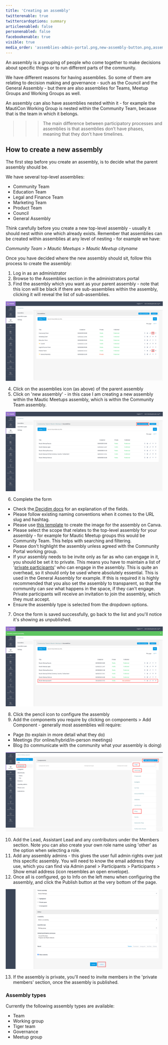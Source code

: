 ```yaml
---
title: 'Creating an assembly'
twitterenable: true
twittercardoptions: summary
articleenabled: false
personenabled: false
facebookenable: true
visible: true
media_order: 'assemblies-admin-portal.png,new-assembly-button.png,assembly-unpublished.png,assembly-components.png,assembly-publish.png'
---
```


An assembly is a grouping of people who come together to make decisions about specific things or to run different parts of the community.

We have different reasons for having assemblies. So some of them are relating to decision making and governance - such as the Council and the General Assembly - but there are also assemblies for Teams, Meetup Groups and Working Groups as well.

An assembly can also have assemblies nested within it - for example the MautiCon Working Group is nested within the Community Team, because that is the team in which it belongs. 

>>> The main difference between participatory processes and assemblies is that assemblies don’t have phases, meaning that they don’t have timelines.

## How to create a new assembly

The first step before you create an assembly, is to decide what the parent assembly should be.

We have several top-level assemblies:

* Community Team
* Education Team
* Legal and Finance Team
* Marketing Team
* Product Team
* Council
* General Assembly

Think carefully before you create a new top-level assembly - usually it should nest within one which already exists.  Remember that assemblies can be created within assemblies at any level of nesting - for example we have:

_Community Team > Mautic Meetups > Mautic Meetup cityname_

Once you have decided where the new assembly should sit, follow this process to create the assembly:

1. Log in as an administrator
2. Browse to the Assemblies section in the administrators portal
3. Find the assembly which you want as your parent assembly - note that this icon will be black if there are sub-assemblies within the assembly, clicking it will reveal the list of sub-assemblies.

![assemblies-admin-portal](assemblies-admin-portal.png "assemblies-admin-portal")

4. Click on the assemblies icon (as above) of the parent assembly
5. Click on 'new assembly' - in this case I am creating a new assembly within the Mautic Meetups assembly, which is within the Community Team assembly.

![new-assembly-button](new-assembly-button.png "new-assembly-button")

6. Complete the form
  * Check the[ Decidim docs](https://docs.decidim.org/en/develop/admin/spaces/assemblies#_new_assembly_form) for an explanation of the fields.  
  * Please follow existing naming conventions when it comes to the URL slug and hashtag.
  * Please use [this template](https://www.canva.com/design/DAFvp3RX9E4/t7lTTciFvSBcdA_94XbTiQ/view) to create the image for the assembly on Canva.
  * Please select the scope that relates to the top-level assembly for your assembly - for example for Mautic Meetup groups this would be Community Team. This helps with searching and filtering.
  * Please don't highlight the assembly unless agreed with the Community Portal working group.
  * If your assembly needs to be invite only as far as who can engage in it, you should be set it to private. This means you have to maintain a list of '[private participants](https://docs.decidim.org/en/develop/admin/spaces/assemblies/private_participants)' who can engage in the assembly.  This is quite an overhead, so it should only be used where absolutely essential. This is used in the General Assembly for example.  If this is required it is highly recommended that you also set the assembly to transparent, so that the community can _see_ what happens in the space, if they can't engage.  Private participants will receive an invitation to join the assembly, which they must accept.
  * Ensure the assembly type is selected from the dropdown options.

7. Once the form is saved successfully, go back to the list and you'll notice it's showing as unpublished.

![assembly-unpublished](assembly-unpublished.png "assembly-unpublished")

8. Click the pencil icon to configure the assembly
9. Add the components you require by clicking on components > Add Component - generally most assemblies will require:
  * Page (to explain in more detail what they do)
  * Meetings (for online/hybrid/in-person meetings)
  * Blog (to communicate with the community what your assembly is doing)

![assembly-components](assembly-components.png "assembly-components")

10. Add the Lead, Assistant Lead and any contributors under the Members section. Note you can also create your own role name using 'other' as the option when selecting a role.
11. Add any assembly admins - this gives the user full admin rights over just this specific assembly. You will need to know the email address they use, which you can find via Admin panel > Participants > Participants > Show email address (icon resembles an open envelope).
12. Once all is configured, go to Info on the left menu when configuring the assembly, and click the Publish button at the very bottom of the page.

![assembly-publish](assembly-publish.png "assembly-publish")

13. If the assembly is private, you'll need to invite members in the 'private members' section, once the assembly is published.

### Assembly types

Currently the following assembly types are available:

* Team
* Working group
* Tiger team
* Governance
* Meetup group